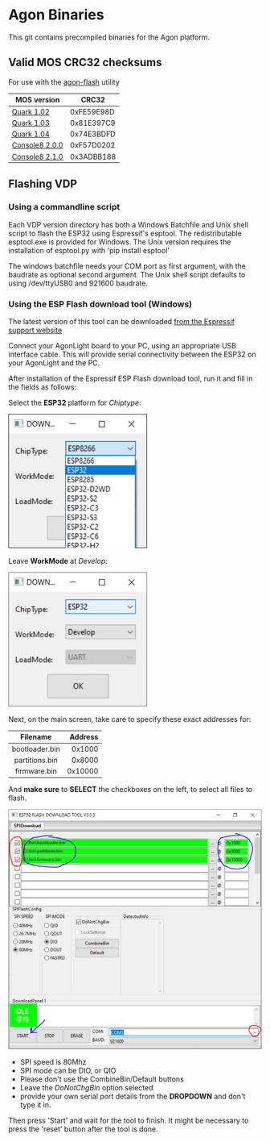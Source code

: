 # Agon Binaries
This git contains precompiled binaries for the Agon platform.

## Valid MOS CRC32 checksums
For use with the [agon-flash](https://github.com/envenomator/agon-flash) utility

| MOS version | CRC32      |
|-------------|------------|
| [Quark 1.02](https://github.com/envenomator/agon-binaries/raw/master/MOS/1.02/MOS.bin)    | 0xFE59E98D |
| [Quark 1.03](https://github.com/breakintoprogram/agon-mos/releases/download/v1.03/MOS.bin)    | 0x81E397C9 |
| [Quark 1.04](https://github.com/breakintoprogram/agon-mos/releases/download/v1.04/MOS.bin)    | 0x74E3BDFD |
| [Console8 2.0.0](https://github.com/AgonConsole8/agon-mos/releases/download/v2.0.0/MOS.bin)    | 0xF57D0202 |
| [Console8 2.1.0](https://github.com/AgonConsole8/agon-mos/releases/download/v2.1.0/MOS.bin)    | 0x3ADBB188 |

## Flashing VDP
### Using a commandline script
Each VDP version directory has both a Windows Batchfile and Unix shell script to flash the ESP32 using Espressif's esptool. The redistributable esptool.exe is provided for Windows. The Unix version requires the installation of esptool.py with 'pip install esptool'

The windows batchfile needs your COM port as first argument, with the baudrate as optional second argument.
The Unix shell script defaults to using /dev/ttyUSB0 and 921600 baudrate.

### Using the ESP Flash download tool (Windows)
The latest version of this tool can be downloaded [from the Espressif support website](https://www.espressif.com/en/support/download/other-tools?keys=&field_type_tid%5B%5D=13)

Connect your AgonLight board to your PC, using an appropriate USB interface cable. This will provide serial connectivity between the ESP32 on your AgonLight and the PC.

After installation of the Espressif ESP Flash download tool, run it and fill in the fields as follows:

Select the **ESP32** platform for *Chiptype*:

![espressif settings1](/flash-settings1.png)

Leave **WorkMode** at *Develop*:

![espressif settings2](/flash-settings2.png)

Next, on the main screen, take care to specify these exact addresses for:

|    Filename    | Address |
|:--------------:|--------:|
| bootloader.bin |  0x1000 |
| partitions.bin |  0x8000 |
|  firmware.bin  | 0x10000 |

And **make sure** to **SELECT** the checkboxes on the left, to select all files to flash.

![espressif settings2](/flash-tool.png)

- SPI speed is 80Mhz
- SPI mode can be DIO, or QIO
- Please don't use the CombineBin/Default buttons
- Leave the *DoNotChgBin* option selected
- provide your own serial port details from the **DROPDOWN** and don't type it in.
 
Then press 'Start' and wait for the tool to finish. It might be necessary to press the 'reset' button after the tool is done.